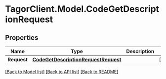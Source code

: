 # TagorClient.Model.CodeGetDescriptionRequest

## Properties

Name | Type | Description | Notes
------------ | ------------- | ------------- | -------------
**Request** | [**CodeGetDescriptionRequestRequest**](CodeGetDescriptionRequestRequest.md) |  | [optional] 

[[Back to Model list]](../README.md#documentation-for-models) [[Back to API list]](../README.md#documentation-for-api-endpoints) [[Back to README]](../README.md)

